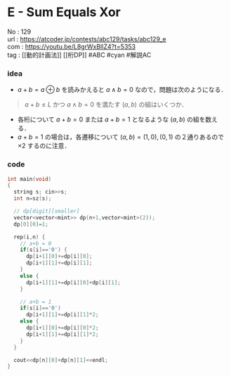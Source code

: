 # E - Sum Equals Xor

No	: 129  
url	: https://atcoder.jp/contests/abc129/tasks/abc129_e  
com	: https://youtu.be/L8grWxBlIZ4?t=5353  
tag	: [[動的計画法]] [[桁DP]]  #ABC #cyan #解説AC 

### idea
- $a+b=a \oplus b$ を読みかえると $a \land b=0$ なので，問題は次のようになる．
> $a+b \le L$ かつ $a \land b=0$ を満たす $(a,b)$ の組はいくつか．
- 各桁について $a+b=0$ または $a+b=1$ となるような $(a,b)$ の組を数える．
- $a+b=1$ の場合は，各遷移について $(a,b)=(1,0),(0,1)$ の２通りあるので $\times 2$ するのに注意．

### code
```cpp
int	main(void)
{
  string s; cin>>s;
  int n=sz(s);

  // dp[digit][smaller]
  vector<vector<mint>> dp(n+1,vector<mint>(2));
  dp[0][0]=1;

  rep(i,n) {
    // a+b = 0
    if(s[i]=='0') {
      dp[i+1][0]+=dp[i][0];
      dp[i+1][1]+=dp[i][1];
    }
    else {
      dp[i+1][1]+=dp[i][0]+dp[i][1];
    }

    // a+b = 1
    if(s[i]=='0')
      dp[i+1][1]+=dp[i][1]*2;
    else {
      dp[i+1][0]+=dp[i][0]*2;
      dp[i+1][1]+=dp[i][1]*2;
    }
  }

  cout<<dp[n][0]+dp[n][1]<<endl;
}
```